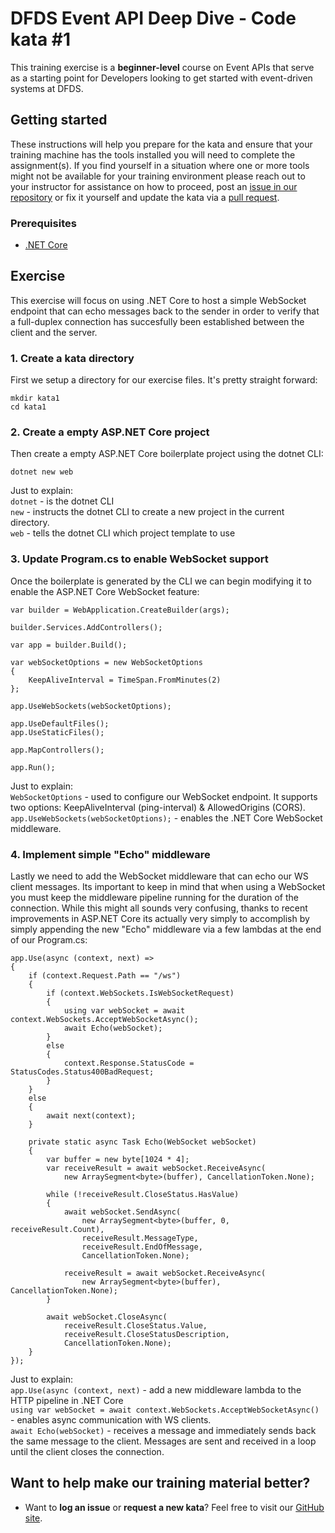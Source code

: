 DFDS Event API Deep Dive - Code kata #1
======================================

This training exercise is a **beginner-level** course on Event APIs that serve as a starting point for Developers looking to get started with event-driven systems at DFDS. 

## Getting started
These instructions will help you prepare for the kata and ensure that your training machine has the tools installed you will need to complete the assignment(s). If you find yourself in a situation where one or more tools might not be available for your training environment please reach out to your instructor for assistance on how to proceed, post an [issue in our repository](https://github.com/dfds/dojo/issues) or fix it yourself and update the kata via a [pull request](https://github.com/dfds/dojo/pulls).

### Prerequisites
* [.NET Core](https://dotnet.microsoft.com/en-us/download/dotnet/6.0)

## Exercise
This exercise will focus on using .NET Core to host a simple WebSocket endpoint that can echo messages back to the sender in order to verify that a full-duplex connection has succesfully been established between the client and the server.

### 1. Create a kata directory
First we setup a directory for our exercise files. It's pretty straight forward:

```
mkdir kata1
cd kata1
```

### 2. Create a empty ASP.NET Core project
Then create a empty ASP.NET Core boilerplate project using the dotnet CLI:

```
dotnet new web
```

Just to explain: <br/>
`dotnet` - is the dotnet CLI <br/>
`new` - instructs the dotnet CLI to create a new project in the current directory.<br/>
`web` - tells the dotnet CLI which project template to use


### 3. Update Program.cs to enable WebSocket support
Once the boilerplate is generated by the CLI we can begin modifying it to enable the ASP.NET Core WebSocket feature:

```
var builder = WebApplication.CreateBuilder(args);

builder.Services.AddControllers();

var app = builder.Build();

var webSocketOptions = new WebSocketOptions
{
    KeepAliveInterval = TimeSpan.FromMinutes(2)
};

app.UseWebSockets(webSocketOptions);

app.UseDefaultFiles();
app.UseStaticFiles();

app.MapControllers();

app.Run();

```

Just to explain: <br/>
`WebSocketOptions` - used to configure our WebSocket endpoint. It supports two options: KeepAliveInterval (ping-interval) & AllowedOrigins (CORS). <br/>
`app.UseWebSockets(webSocketOptions);` - enables the .NET Core WebSocket middleware. <br/>


### 4. Implement simple "Echo" middleware
Lastly we need to add the WebSocket middleware that can echo our WS client messages. Its important to keep in mind that when using a WebSocket you must keep the middleware pipeline running for the duration of the connection. While this might all sounds very confusing, thanks to recent improvements in ASP.NET Core its actually very simply to accomplish by simply appending the new "Echo" middleware via a few lambdas at the end of our Program.cs:

```
app.Use(async (context, next) =>
{
    if (context.Request.Path == "/ws")
    {
        if (context.WebSockets.IsWebSocketRequest)
        {
            using var webSocket = await context.WebSockets.AcceptWebSocketAsync();
            await Echo(webSocket);
        }
        else
        {
            context.Response.StatusCode = StatusCodes.Status400BadRequest;
        }
    }
    else
    {
        await next(context);
    }

    private static async Task Echo(WebSocket webSocket)
    {
        var buffer = new byte[1024 * 4];
        var receiveResult = await webSocket.ReceiveAsync(
            new ArraySegment<byte>(buffer), CancellationToken.None);

        while (!receiveResult.CloseStatus.HasValue)
        {
            await webSocket.SendAsync(
                new ArraySegment<byte>(buffer, 0, receiveResult.Count),
                receiveResult.MessageType,
                receiveResult.EndOfMessage,
                CancellationToken.None);

            receiveResult = await webSocket.ReceiveAsync(
                new ArraySegment<byte>(buffer), CancellationToken.None);
        }

        await webSocket.CloseAsync(
            receiveResult.CloseStatus.Value,
            receiveResult.CloseStatusDescription,
            CancellationToken.None);
    }
});
```

Just to explain: <br/>
`app.Use(async (context, next)` - add a new middleware lambda to the HTTP pipeline in .NET Core<br/>
`using var webSocket = await context.WebSockets.AcceptWebSocketAsync()` - enables async communication with WS clients. <br/>
`await Echo(webSocket)` - receives a message and immediately sends back the same message to the client. Messages are sent and received in a loop until the client closes the connection.<br/>

## Want to help make our training material better?
 * Want to **log an issue** or **request a new kata**? Feel free to visit our [GitHub site](https://github.com/dfds/dojo/issues).
 